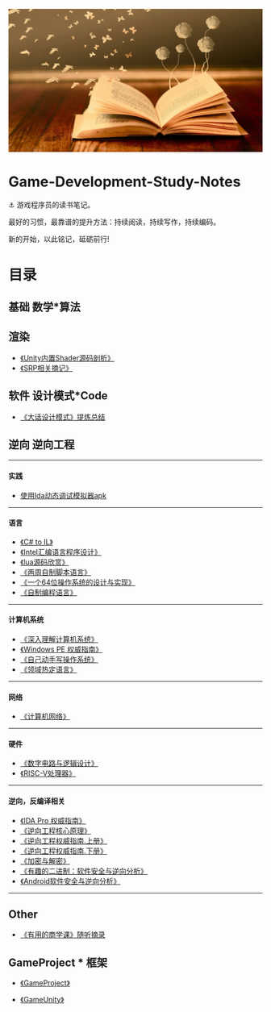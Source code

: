 

![](Media/cover2.jpg)



# Game-Development-Study-Notes

:anchor: 游戏程序员的读书笔记。

最好的习惯，最靠谱的提升方法：持续阅读，持续写作，持续编码。

新的开始，以此铭记，砥砺前行!

# 目录

## 基础     数学*算法

## 渲染

- [《Unity内置Shader源码剖析》]()
- [《SRP相关摘记》](https://github.com/bambom/GameDevelopment-Study-Notes/blob/master/Content/%E3%80%8AUnity%20Scriptable%20Render%20Pipeline%E3%80%8B/Inctrodution-of-Univeral-RP.md)

## 软件     设计模式*Code

- [《大话设计模式》提炼总结](https://github.com/bambom/GameDevelopment-Study-Notes/blob/master/Content/%E3%80%8A%E5%A4%A7%E8%AF%9D%E8%AE%BE%E8%AE%A1%E6%A8%A1%E5%BC%8F%E3%80%8B/README.md)

## 逆向     逆向工程

* * *
  #### 实践
- [使用Ida动态调试模拟器apk](https://github.com/bambom/GameDevelopment-Study-Notes/blob/master/Content/ida%E8%BF%9E%E6%A8%A1%E6%8B%9F%E5%99%A8apk/README.md)

* * *
   #### 语言
- [《C# to IL》]()
- [《Intel汇编语言程序设计》]()
- [《lua源码欣赏》]()
- [《两周自制脚本语言》]()
- [《一个64位操作系统的设计与实现》]()
- [《自制编程语言》]()
  
* * *
  #### 计算机系统  
- [《深入理解计算机系统》]()
- [《Windows PE 权威指南》]()
- [《自己动手写操作系统》]()
- [《领域热定语言》]()
  
* * *
  #### 网络
- [《计算机网络》]()
  
* * *
  #### 硬件
- [《数字电路与逻辑设计》]() 
- [《RISC-V处理器》]()

 * * *
   #### 逆向，反编译相关

 - [《IDA Pro 权威指南》]()
- [《逆向工程核心原理》]()
- [《逆向工程权威指南.上册》]()
- [《逆向工程权威指南.下册》]()
- [《加密与解密》]()
- [《有趣的二进制：软件安全与逆向分析》]()
- [《Android软件安全与逆向分析》]()

* * *
## Other

- [《有用的商学课》随听摘录](https://github.com/bambom/GameDevelopment-Study-Notes/blob/master/Content/%E3%80%8A%E6%9C%89%E7%94%A8%E7%9A%84%E5%95%86%E5%AD%A6%E8%AF%BE%E3%80%8B/README.md)

## GameProject * 框架

- [《GameProject》](https://github.com/bambom/GameDevelopment-Study-Notes/blob/master/Content/%E3%80%8AGameProject%E3%80%8B/GameProject_Menue.md)

- [《GameUnity》](https://github.com/bambom/GameDevelopment-Study-Notes/blob/master/Content/%E3%80%8AGameUnity%E3%80%8B%E6%8F%90%E7%82%BC/GameUnity.md)
